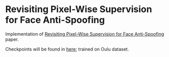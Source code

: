 # Revisiting Pixel-Wise Supervision for Face Anti-Spoofing

Implementation of [Revisiting Pixel-Wise Supervision for Face Anti-Spoofing](https://arxiv.org/pdf/2011.12032.pdf) paper.

Checkpoints will be found in [here](https://drive.google.com/drive/folders/13DcgFgucbJIFY1BLbabh4EIPCwnH5JYv?usp=sharing); trained on Oulu dataset.